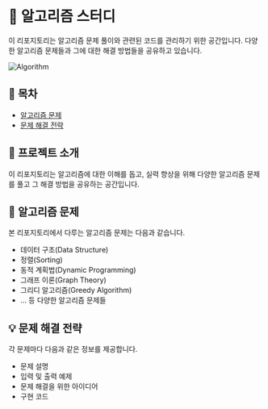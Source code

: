 # 🚀 알고리즘 스터디

이 리포지토리는 알고리즘 문제 풀이와 관련된 코드를 관리하기 위한 공간입니다. 다양한 알고리즘 문제들과 그에 대한 해결 방법들을 공유하고 있습니다.

![Algorithm](https://img.shields.io/badge/Algorithm-%E2%98%85-green)

## 📖 목차
- [알고리즘 문제](#알고리즘-문제)
- [문제 해결 전략](#문제-해결-전략)

## 👀 프로젝트 소개
이 리포지토리는 알고리즘에 대한 이해를 돕고, 실력 향상을 위해 다양한 알고리즘 문제를 풀고 그 해결 방법을 공유하는 공간입니다.

## 📝 알고리즘 문제
본 리포지토리에서 다루는 알고리즘 문제는 다음과 같습니다.
- 데이터 구조(Data Structure)
- 정렬(Sorting)
- 동적 계획법(Dynamic Programming)
- 그래프 이론(Graph Theory)
- 그리디 알고리즘(Greedy Algorithm)
- ... 등 다양한 알고리즘 문제들

## 💡 문제 해결 전략
각 문제마다 다음과 같은 정보를 제공합니다.
- 문제 설명
- 입력 및 출력 예제
- 문제 해결을 위한 아이디어
- 구현 코드

